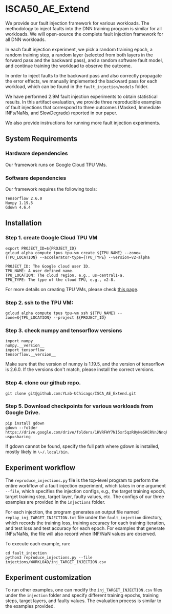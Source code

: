 # ISCA50_AE_Extend

We provide our fault injection framework for various workloads. The methodology to inject faults into the DNN training program is similar for all workloads. We will open-source the complete fault injection framework for all DNN workloads.

In each fault injection experiment, we pick a random training epoch, a random training step, a random layer (selected from both layers in the forward pass and the backward pass), and a random software fault model, and continue training the workload to observe the outcome.

In order to inject faults to the backward pass and also correctly propagate the error effects, we manually implemented the backward pass for each workload, which can be found in the `fault_injection/models` folder.

We have performed 2.9M fault injection experiments to obtain statistical results. In this artifact evaluation, we provide three reproducible examples of fault injections that correspond to three outcomes (Masked, Immediate INFs/NaNs, and SlowDegrade) reported in our paper. 

We also provide instructions for running more fault injection experiments.

## System Requirements
### Hardware dependencies
Our framework runs on Google Cloud TPU VMs.
### Software dependencies
Our framework requires the following tools:

```
Tensorflow 2.6.0
Numpy 1.19.5
Gdown 4.6.4
```

## Installation 

### Step 1. create Google Cloud TPU VM

```
export PROJECT_ID=${PROJECT_ID}
gcloud alpha compute tpus tpu-vm create ${TPU_NAME} --zone={TPU_LOCATION} --accelerator-type={TPU_TYPE} --version=v2-alpha
```

```
PROJECT_ID: The Google cloud user ID.
TPU_NAME: A user defined name.
TPU_LOCATION: The cloud region, e.g., us-central1-a.
TPU_TYPE: The type of the cloud TPU, e.g., v2-8.
```

For more details on creating TPU VMs, please check [this page](https://cloud.google.com/tpu/docs/users-guide-tpu-vm).


### Step 2. ssh to the TPU VM:

```
gcloud alpha compute tpus tpu-vm ssh ${TPU_NAME} --zone=${TPU_LOCATION} --project ${PROJECT_ID}
```

### Step 3. check numpy and tensorflow versions

```
import numpy
numpy.__version__
import tensorflow
tensorflow.__version__
```
Make sure that the version of numpy is 1.19.5, and the version of tensorflow is 2.6.0. If the versions don't match, please install the correct versions.


### Step 4. clone our github repo.
```
git clone git@github.com:YLab-UChicago/ISCA_AE_Extend.git
```

### Step 5. Download checkpoints for various workloads from Google Drive.

```
pip install gdown 
gdown --folder https://drive.google.com/drive/folders/1HVRFWY7NI5xr5qzR8yNeSKCRVnJNnqFf?usp=sharing
```
If gdown cannot be found, specify the full path where gdown is installed, mostly likely in `\~/.local/bin`.


## Experiment workflow

The `reproduce_injections.py` file is the top-level program to perform the entire workflow of a fault injection experiment, which takes in one argument `--file`, which specifies the injection configs, e.g., the target training epoch, target training step, target layer, faulty values, etc. The configs of our three examples are provided in the `injections` folder.

For each injection, the program generates an output file named `replay_inj_TARGET_INJECTION.txt` file under the `fault_injection` directory, which records the training loss, training accuracy for each training iteration, and test loss and test accuracy for each epoch. For examples that generate INFs/NaNs, the file will also record when INF/NaN values are observed.

To execute each example, run:

```
cd fault_injection
python3 reproduce_injections.py --file injections/WORKLOAD/inj_TARGET_INJECTION.csv
```

    
## Experiment customization
To run other examples, one can modify the `inj_TARGET_INJECTION.csv` files under the `injection` folder and specify different training epochs, training steps, target layers, and faulty values. The evaluation process is similar to the examples provided.
